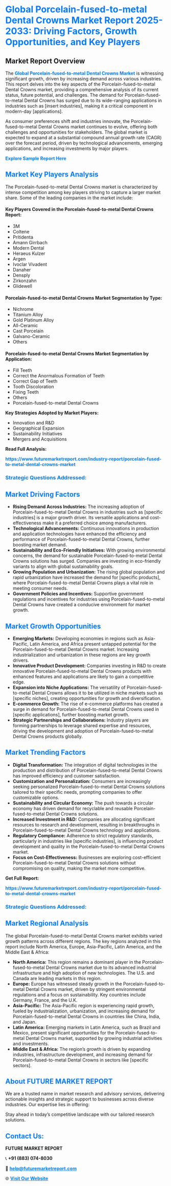<h1 style="color: #007BFF;">Global Porcelain-fused-to-metal Dental Crowns Market Report 2025-2033: Driving Factors, Growth Opportunities, and Key Players</h1>

<section id="overview">
<h2>Market Report Overview</h2>
<p>The <a href="https://www.futuremarketreport.com/industry-report/porcelain-fused-to-metal-dental-crowns-market" style="color: #007BFF; text-decoration: none;"><strong>Global Porcelain-fused-to-metal Dental Crowns Market</strong></a> is witnessing significant growth, driven by increasing demand across various industries. This report delves into the key aspects of the Porcelain-fused-to-metal Dental Crowns market, providing a comprehensive analysis of its current status, future potential, and challenges. The demand for Porcelain-fused-to-metal Dental Crowns has surged due to its wide-ranging applications in industries such as [insert industries], making it a critical component in modern-day [applications].</p>
<p>As consumer preferences shift and industries innovate, the Porcelain-fused-to-metal Dental Crowns market continues to evolve, offering both challenges and opportunities for stakeholders. The global market is expected to expand at a substantial compound annual growth rate (CAGR) over the forecast period, driven by technological advancements, emerging applications, and increasing investments by major players.</p>
</section>

<section id="overview">
<p><a href="https://www.futuremarketreport.com/request-sample/reportId=125108" style="color: #007BFF; text-decoration: none;"><strong>Explore Sample Report Here</strong></a></p>
</section>

<section id="key-players">
<h2 style="color: #007BFF;">Market Key Players Analysis</h2>
<p>The Porcelain-fused-to-metal Dental Crowns market is characterized by intense competition among key players striving to capture a larger market share. Some of the leading companies in the market include:</p>
<h4>Key Players Covered in the Porcelain-fused-to-metal Dental Crowns Report:</h4>
<ul><li>3M</li><li>Coltene</li><li>Pritidenta</li><li>Amann Girrbach</li><li>Modern Dental</li><li>Heraeus Kulzer</li><li>Argen</li><li>Ivoclar Vivadent</li><li>Danaher</li><li>Densply</li><li>Zirkonzahn</li><li>Glidewell</li></ul>
<h4>Porcelain-fused-to-metal Dental Crowns Market Segmentation by Type:</h4>
<ul><li>Nichrome</li><li>Titanium Alloy</li><li>Gold Platinum Alloy</li><li>All-Ceramic</li><li>Cast Porcelain</li><li>Galvano-Ceramic</li><li>Others</li></ul>

<h4>Porcelain-fused-to-metal Dental Crowns Market Segmentation by Application:</h4>
<ul><li>Fill Teeth</li><li>Correct the Anormalous Formation of Teeth</li><li>Correct Gap of Teeth</li><li>Tooth Discoloration</li><li>Fixing Teeth</li><li>Others</li><li>Porcelain-fused-to-metal Dental Crowns</li></ul>
<p><strong>Key Strategies Adopted by Market Players:</strong></p>
<ul>
<li>Innovation and R&D</li>
<li>Geographical Expansion</li>
<li>Sustainability Initiatives</li>
<li>Mergers and Acquisitions</li>
</ul>
</section>

<section>
<p><strong>Read Full Analysis: </strong></p><a href="https://www.futuremarketreport.com/industry-report/porcelain-fused-to-metal-dental-crowns-market" style="color: #007BFF; text-decoration: none;"><strong>https://www.futuremarketreport.com/industry-report/porcelain-fused-to-metal-dental-crowns-market</strong></a>
<h3 style="color: #007BFF;">Strategic Questions Addressed:</h3>
</section>

<section id="driving-factors">
<h2 style="color: #007BFF;">Market Driving Factors</h2>
<ul>
<li><strong>Rising Demand Across Industries:</strong> The increasing adoption of Porcelain-fused-to-metal Dental Crowns in industries such as [specific industries] is a major growth driver. Its versatile applications and cost-effectiveness make it a preferred choice among manufacturers.</li>
<li><strong>Technological Advancements:</strong> Continuous innovations in production and application technologies have enhanced the efficiency and performance of Porcelain-fused-to-metal Dental Crowns, further boosting market demand.</li>
<li><strong>Sustainability and Eco-Friendly Initiatives:</strong> With growing environmental concerns, the demand for sustainable Porcelain-fused-to-metal Dental Crowns solutions has surged. Companies are investing in eco-friendly variants to align with global sustainability goals.</li>
<li><strong>Growing Population and Urbanization:</strong> The rising global population and rapid urbanization have increased the demand for [specific products], where Porcelain-fused-to-metal Dental Crowns plays a vital role in meeting consumer needs.</li>
<li><strong>Government Policies and Incentives:</strong> Supportive government regulations and incentives for industries using Porcelain-fused-to-metal Dental Crowns have created a conducive environment for market growth.</li>
</ul>
</section>

<section id="growth-opportunities">
<h2 style="color: #007BFF;">Market Growth Opportunities</h2>
<ul>
<li><strong>Emerging Markets:</strong> Developing economies in regions such as Asia-Pacific, Latin America, and Africa present untapped potential for the Porcelain-fused-to-metal Dental Crowns market. Increasing industrialization and urbanization in these regions are key growth drivers.</li>
<li><strong>Innovative Product Development:</strong> Companies investing in R&D to create innovative Porcelain-fused-to-metal Dental Crowns products with enhanced features and applications are likely to gain a competitive edge.</li>
<li><strong>Expansion into Niche Applications:</strong> The versatility of Porcelain-fused-to-metal Dental Crowns allows it to be utilized in niche markets such as [specific niches], creating opportunities for growth and diversification.</li>
<li><strong>E-commerce Growth:</strong> The rise of e-commerce platforms has created a surge in demand for Porcelain-fused-to-metal Dental Crowns used in [specific applications], further boosting market growth.</li>
<li><strong>Strategic Partnerships and Collaborations:</strong> Industry players are forming partnerships to leverage shared expertise and resources, driving the development and adoption of Porcelain-fused-to-metal Dental Crowns products globally.</li>
</ul>
</section>

<section id="trending-factors">
<h2 style="color: #007BFF;">Market Trending Factors</h2>
<ul>
<li><strong>Digital Transformation:</strong> The integration of digital technologies in the production and distribution of Porcelain-fused-to-metal Dental Crowns has improved efficiency and customer satisfaction.</li>
<li><strong>Customization and Personalization:</strong> Consumers are increasingly seeking personalized Porcelain-fused-to-metal Dental Crowns solutions tailored to their specific needs, prompting companies to offer customizable options.</li>
<li><strong>Sustainability and Circular Economy:</strong> The push towards a circular economy has driven demand for recyclable and reusable Porcelain-fused-to-metal Dental Crowns solutions.</li>
<li><strong>Increased Investment in R&D:</strong> Companies are allocating significant resources to research and development, resulting in breakthroughs in Porcelain-fused-to-metal Dental Crowns technology and applications.</li>
<li><strong>Regulatory Compliance:</strong> Adherence to strict regulatory standards, particularly in industries like [specific industries], is influencing product development and quality in the Porcelain-fused-to-metal Dental Crowns market.</li>
<li><strong>Focus on Cost-Effectiveness:</strong> Businesses are exploring cost-efficient Porcelain-fused-to-metal Dental Crowns solutions without compromising on quality, making the market more competitive.</li>
</ul>
</section>

<section>
<p><strong>Get Full Report: </strong></p><a href="https://www.futuremarketreport.com/industry-report/porcelain-fused-to-metal-dental-crowns-market" style="color: #007BFF; text-decoration: none;"><strong>https://www.futuremarketreport.com/industry-report/porcelain-fused-to-metal-dental-crowns-market</strong></a>
<h3 style="color: #007BFF;">Strategic Questions Addressed:</h3>
</section>


<section id="regional-analysis">
<h2 style="color: #007BFF;">Market Regional Analysis</h2>
<p>The global Porcelain-fused-to-metal Dental Crowns market exhibits varied growth patterns across different regions. The key regions analyzed in this report include North America, Europe, Asia-Pacific, Latin America, and the Middle East & Africa:</p>
<ul>
<li><strong>North America:</strong> This region remains a dominant player in the Porcelain-fused-to-metal Dental Crowns market due to its advanced industrial infrastructure and high adoption of new technologies. The U.S. and Canada are leading markets in this region.</li>
<li><strong>Europe:</strong> Europe has witnessed steady growth in the Porcelain-fused-to-metal Dental Crowns market, driven by stringent environmental regulations and a focus on sustainability. Key countries include Germany, France, and the U.K.</li>
<li><strong>Asia-Pacific:</strong> The Asia-Pacific region is experiencing rapid growth, fueled by industrialization, urbanization, and increasing demand for Porcelain-fused-to-metal Dental Crowns in countries like China, India, and Japan.</li>
<li><strong>Latin America:</strong> Emerging markets in Latin America, such as Brazil and Mexico, present significant opportunities for the Porcelain-fused-to-metal Dental Crowns market, supported by growing industrial activities and investments.</li>
<li><strong>Middle East & Africa:</strong> The region’s growth is driven by expanding industries, infrastructure development, and increasing demand for Porcelain-fused-to-metal Dental Crowns in sectors like [specific sectors].</li>
</ul>
</section>

<footer>
<h2 style="color: #007BFF;">About FUTURE MARKET REPORT</h2>
<p>We are a trusted name in market research and advisory services, delivering actionable insights and strategic support to businesses across diverse industries. Our expertise lies in offering:</p>

<p>Stay ahead in today’s competitive landscape with our tailored research solutions.</p>

<h2 style="color: #007BFF;">Contact Us:</h2>
<p><strong>FUTURE MARKET REPORT</strong></p>
<p>📞 <strong>+91 (883) 074-8030</strong></p>
<p>📧 <strong><a href="mailto:help@futuremarketreport.com" style="color: #007BFF;">help@futuremarketreport.com</a></strong></p>
<p>🌐 <strong><a href="https://www.futuremarketreport.com/" style="color: #007BFF;">Visit Our Website</a></strong></p>
</footer>